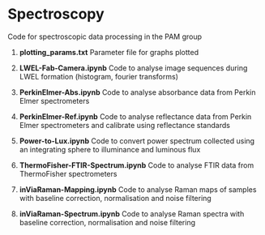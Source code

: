 # Spectroscopy
Code for spectroscopic data processing in the PAM group

1. **plotting_params.txt** Parameter file for graphs plotted

2. **LWEL-Fab-Camera.ipynb** Code to analyse image sequences during LWEL formation (histogram, fourier transforms)

3. **PerkinElmer-Abs.ipynb** Code to analyse absorbance data from Perkin Elmer spectrometers

4. **PerkinElmer-Ref.ipynb** Code to analyse reflectance data from Perkin Elmer spectrometers and calibrate using reflectance standards

5. **Power-to-Lux.ipynb** Code to convert power spectrum collected using an integrating sphere to illuminance and luminous flux

6. **ThermoFisher-FTIR-Spectrum.ipynb** Code to analyse FTIR data from ThermoFisher spectrometers

7. **inViaRaman-Mapping.ipynb** Code to analyse Raman maps of samples with baseline correction, normalisation and noise filtering

8. **inViaRaman-Spectrum.ipynb** Code to analyse Raman spectra with baseline correction, normalisation and noise filtering
